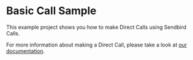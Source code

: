# Basic Call Sample
This example project shows you how to make Direct Calls using Sendbird Calls. 

For more information about making a Direct Call, please take a look at [our documentation](https://sendbird.com/docs/calls/v1/javascript/guides/direct-call#1-direct-call).